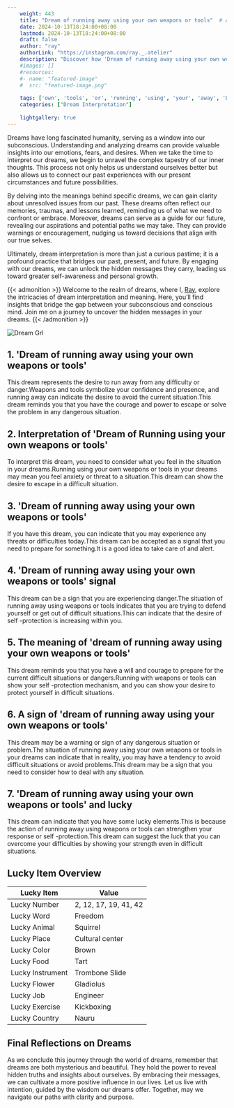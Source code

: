 ```yaml
---
    weight: 443
    title: "Dream of running away using your own weapons or tools"  # Assuming 'title' column exists
    date: 2024-10-13T18:24:00+08:00
    lastmod: 2024-10-13T18:24:00+08:00
    draft: false
    author: "ray"
    authorLink: "https://instagram.com/ray._.atelier"
    description: "Discover how 'Dream of running away using your own weapons or tools' can interpret your future and uncover its significant meanings in your life."
    #images: []
    #resources:
    #- name: "featured-image"
    #  src: "featured-image.png"
    
    tags: ['own', 'tools', 'or', 'running', 'using', 'your', 'away', 'Dream', 'of', 'weapons']
    categories: ["Dream Interpretation"]
    
    lightgallery: true
---
```

    
Dreams have long fascinated humanity, serving as a window into our subconscious. Understanding and analyzing dreams can provide valuable insights into our emotions, fears, and desires. When we take the time to interpret our dreams, we begin to unravel the complex tapestry of our inner thoughts. This process not only helps us understand ourselves better but also allows us to connect our past experiences with our present circumstances and future possibilities.

By delving into the meanings behind specific dreams, we can gain clarity about unresolved issues from our past. These dreams often reflect our memories, traumas, and lessons learned, reminding us of what we need to confront or embrace. Moreover, dreams can serve as a guide for our future, revealing our aspirations and potential paths we may take. They can provide warnings or encouragement, nudging us toward decisions that align with our true selves.

Ultimately, dream interpretation is more than just a curious pastime; it is a profound practice that bridges our past, present, and future. By engaging with our dreams, we can unlock the hidden messages they carry, leading us toward greater self-awareness and personal growth.

{{< admonition >}}
Welcome to the realm of dreams, where I, [Ray](https://instagram.com/ray._.atelier), explore the intricacies of dream interpretation and meaning. Here, you’ll find insights that bridge the gap between your subconscious and conscious mind. Join me on a journey to uncover the hidden messages in your dreams.
{{< /admonition >}}

![Dream Grl](https://cdn.pixabay.com/photo/2017/11/02/03/35/gothic-2910057_1280.jpg "Dream Grl")

## 1. 'Dream of running away using your own weapons or tools'
This dream represents the desire to run away from any difficulty or danger.Weapons and tools symbolize your confidence and presence, and running away can indicate the desire to avoid the current situation.This dream reminds you that you have the courage and power to escape or solve the problem in any dangerous situation.

## 2. Interpretation of 'Dream of Running using your own weapons or tools'
To interpret this dream, you need to consider what you feel in the situation in your dreams.Running using your own weapons or tools in your dreams may mean you feel anxiety or threat to a situation.This dream can show the desire to escape in a difficult situation.

## 3. 'Dream of running away using your own weapons or tools'
If you have this dream, you can indicate that you may experience any threats or difficulties today.This dream can be accepted as a signal that you need to prepare for something.It is a good idea to take care of and alert.

## 4. 'Dream of running away using your own weapons or tools' signal
This dream can be a sign that you are experiencing danger.The situation of running away using weapons or tools indicates that you are trying to defend yourself or get out of difficult situations.This can indicate that the desire of self -protection is increasing within you.

## 5. The meaning of 'dream of running away using your own weapons or tools'
This dream reminds you that you have a will and courage to prepare for the current difficult situations or dangers.Running with weapons or tools can show your self -protection mechanism, and you can show your desire to protect yourself in difficult situations.

## 6. A sign of 'dream of running away using your own weapons or tools'
This dream may be a warning or sign of any dangerous situation or problem.The situation of running away using your own weapons or tools in your dreams can indicate that in reality, you may have a tendency to avoid difficult situations or avoid problems.This dream may be a sign that you need to consider how to deal with any situation.

## 7. 'Dream of running away using your own weapons or tools' and lucky
This dream can indicate that you have some lucky elements.This is because the action of running away using weapons or tools can strengthen your response or self -protection.This dream can suggest the luck that you can overcome your difficulties by showing your strength even in difficult situations.

## Lucky Item Overview
| Lucky Item          | Value              |
|---------------|--------------------|
| Lucky Number        | 2, 12, 17, 19, 41, 42  |
| Lucky Word          | Freedom |
| Lucky Animal        | Squirrel |
| Lucky Place         | Cultural center     |
| Lucky Color         | Brown     |
| Lucky Food          | Tart      |
| Lucky Instrument    | Trombone Slide |
| Lucky Flower        | Gladiolus    |
| Lucky Job           | Engineer       |
| Lucky Exercise      | Kickboxing  |
| Lucky Country       | Nauru    |


##  Final Reflections on Dreams

As we conclude this journey through the world of dreams, remember that dreams are both mysterious and beautiful. They hold the power to reveal hidden truths and insights about ourselves. By embracing their messages, we can cultivate a more positive influence in our lives. Let us live with intention, guided by the wisdom our dreams offer. Together, may we navigate our paths with clarity and purpose.
